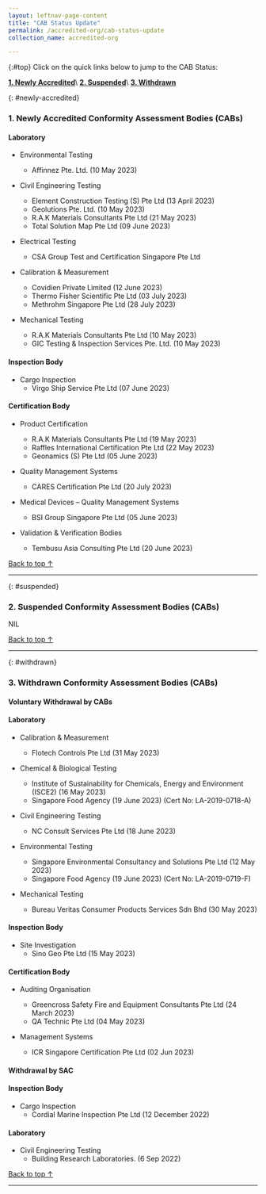 ```yaml
---
layout: leftnav-page-content
title: "CAB Status Update"
permalink: /accredited-org/cab-status-update
collection_name: accredited-org

---
```


{:#top}
Click on the quick links below to jump to the CAB Status:

**[1. Newly Accredited](#newly-accredited)**\\
**[2. Suspended](#suspended)**\\
**[3. Withdrawn](#withdrawn)**


{: #newly-accredited}
### 1. Newly Accredited Conformity Assessment Bodies (CABs) 
   

#### Laboratory

* Environmental Testing
  * Affinnez Pte. Ltd. (10 May 2023)

* Civil Engineering Testing
  * Element Construction Testing (S) Pte Ltd (13 April 2023)
  * Geolutions Pte. Ltd. (10 May 2023)
  * R.A.K Materials Consultants Pte Ltd (21 May 2023)
  * Total Solution Map Pte Ltd (09 June 2023)

* Electrical Testing
  * CSA Group Test and Certification Singapore Pte Ltd  

* Calibration & Measurement
  * Covidien Private Limited (12 June 2023)
  * Thermo Fisher Scientific Pte Ltd (03 July 2023)
  * Methrohm Singapore Pte Ltd (28 July 2023)

* Mechanical Testing
  * R.A.K Materials Consultants Pte Ltd (10 May 2023)
  * GIC Testing & Inspection Services Pte. Ltd. (10 May 2023)


#### Inspection Body

* Cargo Inspection
  * Virgo Ship Service Pte Ltd (07 June 2023) 


#### Certification Body

* Product Certification
  * R.A.K Materials Consultants Pte Ltd (19 May 2023)
  * Raffles International Certification Pte Ltd (22 May 2023)
  * Geonamics (S) Pte Ltd (05 June 2023)


* Quality Management Systems
  * CARES Certification Pte Ltd (20 July 2023)


* Medical Devices – Quality Management Systems
  * BSI Group Singapore Pte Ltd (05 June 2023)

* Validation & Verification Bodies
  * Tembusu Asia Consulting Pte Ltd (20 June 2023)




[Back to top ↑](#top)

---

{: #suspended}
### 2. Suspended Conformity Assessment Bodies (CABs)

NIL

 
 

[Back to top ↑](#top)

---

{: #withdrawn}
### 3. Withdrawn Conformity Assessment Bodies (CABs)


#### **Voluntary Withdrawal by CABs**

#### Laboratory

* Calibration & Measurement
  * Flotech Controls Pte Ltd (31 May 2023)

* Chemical & Biological Testing
  * Institute of Sustainability for Chemicals, Energy and Environment (ISCE2) (16 May 2023)
  * Singapore Food Agency (19 June 2023) (Cert No: LA-2019-0718-A)

* Civil Engineering Testing
  * NC Consult Services Pte Ltd (18 June 2023)

* Environmental Testing
  * Singapore Environmental Consultancy and Solutions Pte Ltd (12 May 2023)
  * Singapore Food Agency (19 June 2023) (Cert No: LA-2019-0719-F)

* Mechanical Testing
  * Bureau Veritas Consumer Products Services Sdn Bhd (30 May 2023)


#### Inspection Body

* Site Investigation
  * Sino Geo Pte Ltd (15 May 2023)


#### Certification Body

* Auditing Organisation
  * Greencross Safety Fire and Equipment Consultants Pte Ltd (24 March 2023)
  * QA Technic Pte Ltd (04 May 2023) 


* Management Systems
  * ICR Singapore Certification Pte Ltd (02 Jun 2023)


#### **Withdrawal by SAC**

#### Inspection Body

* Cargo Inspection
  * Cordial Marine Inspection Pte Ltd (12 December 2022)


#### Laboratory

* Civil Engineering Testing
  * Building Research Laboratories. (6  Sep 2022)
  
  

[Back to top ↑](#top)

---

